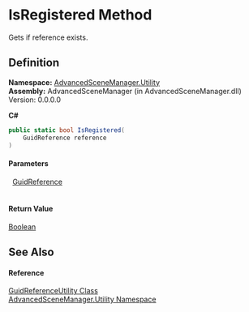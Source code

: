 # IsRegistered Method


Gets if reference exists.



## Definition
**Namespace:** <a href="N_AdvancedSceneManager_Utility">AdvancedSceneManager.Utility</a>  
**Assembly:** AdvancedSceneManager (in AdvancedSceneManager.dll) Version: 0.0.0.0

**C#**
``` C#
public static bool IsRegistered(
	GuidReference reference
)
```



#### Parameters
<dl><dt>  <a href="T_AdvancedSceneManager_Utility_GuidReference">GuidReference</a></dt><dd> </dd></dl>

#### Return Value
<a href="https://learn.microsoft.com/dotnet/api/system.boolean" target="_blank" rel="noopener noreferrer">Boolean</a>

## See Also


#### Reference
<a href="T_AdvancedSceneManager_Utility_GuidReferenceUtility">GuidReferenceUtility Class</a>  
<a href="N_AdvancedSceneManager_Utility">AdvancedSceneManager.Utility Namespace</a>  

